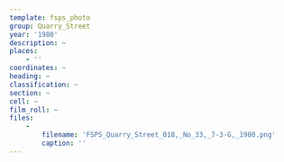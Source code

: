 ```yaml
---
template: fsps_photo
group: Quarry_Street
year: '1980'
description: ~
places:
    - ''
coordinates: ~
heading: ~
classification: ~
section: ~
cell: ~
film_roll: ~
files:
    -
        filename: 'FSPS_Quarry_Street_018,_No_33,_7-3-G,_1980.png'
        caption: ''
---
```

